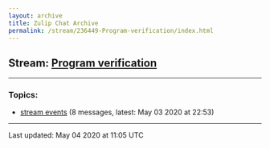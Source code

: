 ```yaml
---
layout: archive
title: Zulip Chat Archive
permalink: /stream/236449-Program-verification/index.html
---
```


## Stream: [Program verification](https://leanprover-community.github.io/archive/stream/236449-Program-verification/index.html)
---

### Topics:

* [stream events](topic/stream.20events.html) (8 messages, latest: May 03 2020 at 22:53)

<hr><p>Last updated: May 04 2020 at 11:05 UTC</p>